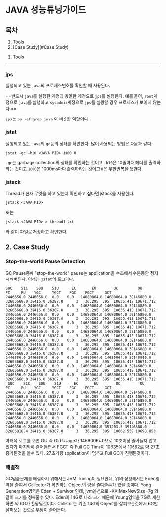 JAVA 성능튜닝가이드
===============

목차
---

1. [Tools](#Tools)
2. [Case Study](#Case Study)


<a name="Tools"></a>
1. Tools
---------

### jps

실행되고 있는 `java`의 프로세스번호를 확인할 때 사용된다.

==반드시 `java`를 실행한 계정과 동일한 계정으로 `jps`를 실행한다. 예를 들어, `root`계정으로 `java`를 실행하고 `sysadmin`계정으로 `jps`를 실행할 경우 프로세스가 보이지 않는다.==

`jps`는 `ps -ef|grep java` 와 비슷한 역할이다.

### jstat

실행되고 있는 `java`의 `gc`등의 상태를 확인한다.
많이 사용되는 방법은 다음과 같다.
```
jstat -gc -h10 <JAVA PID> 1000 0
```

`-gc`는 garbage collection의 상태를 확인하는 것이고
`-h10`은 10줄마다 헤더를 출력하라는 것이고
`1000`은 1000ms마다 출력하라는 것이고
`0`은 무한반복을 뜻한다.

### jstack

Thread가 현재 무엇을 하고 있는지 확인하고 싶다면 jstack을 사용한다.
```
jstack <JAVA PID>
```
또는
```
jstack <JAVA PID> > thread1.txt
```

와 같이 파일로 저장하고 확인한다.


<a name="Case Study"></a>
2. Case Study
----------

### Stop-the-world Pause Detection

GC Pause중에 "stop-the-world" pause는 application을 수초에서 수분동안 정지시켜버린다.
아래는 `jstat`의 로그이다.

```
S0C    S1C    S0U    S1U      EC       EU        OC         OU       PC     PU    YGC     YGCT    FGC    FGCT     GCT
2446656.0 2446656.0  0.0    0.0   14680064.0 14680064.0 39146880.0 32605668.0 36416.0 36387.0      3   36.295  395  10635.418 10671.712
2446656.0 2446656.0  0.0    0.0   14680064.0 14680064.0 39146880.0 32605668.0 36416.0 36387.0      3   36.295  395  10635.418 10671.712
2446656.0 2446656.0  0.0    0.0   14680064.0 14680064.0 39146880.0 32605668.0 36416.0 36387.0      3   36.295  395  10635.418 10671.712
2446656.0 2446656.0  0.0    0.0   14680064.0 14680064.0 39146880.0 32605668.0 36416.0 36387.0      3   36.295  395  10635.418 10671.712
2446656.0 2446656.0  0.0    0.0   14680064.0 14680064.0 39146880.0 32605668.0 36416.0 36387.0      3   36.295  395  10635.418 10671.712
2446656.0 2446656.0  0.0    0.0   14680064.0 14680064.0 39146880.0 32605668.0 36416.0 36387.0      3   36.295  395  10635.418 10671.712
2446656.0 2446656.0  0.0    0.0   14680064.0 14680064.0 39146880.0 32605668.0 36416.0 36387.0      3   36.295  395  10635.418 10671.712
2446656.0 2446656.0  0.0    0.0   14680064.0 14680064.0 39146880.0 32605668.0 36416.0 36387.0      3   36.295  395  10635.418 10671.712
2446656.0 2446656.0  0.0    0.0   14680064.0 14680064.0 39146880.0 32605668.0 36416.0 36387.0      3   36.295  395  10635.418 10671.712
2446656.0 2446656.0  0.0    0.0   14680064.0 14680064.0 39146880.0 32605668.0 36416.0 36387.0      3   36.295  395  10635.418 10671.712
 S0C    S1C    S0U    S1U      EC       EU        OC         OU       PC     PU    YGC     YGCT    FGC    FGCT     GCT
2446656.0 2446656.0  0.0    0.0   14680064.0 14680064.0 39146880.0 32605668.0 36416.0 36387.0      3   36.295  395  10635.418 10671.712
2446656.0 2446656.0  0.0    0.0   14680064.0 14680064.0 39146880.0 32605668.0 36416.0 36387.0      3   36.295  395  10635.418 10671.712
2446656.0 2446656.0  0.0    0.0   14680064.0 14680064.0 39146880.0 32605668.0 36416.0 36387.0      3   36.295  395  10635.418 10671.712
2446656.0 2446656.0  0.0    0.0   14680064.0 14680064.0 39146880.0 32605668.0 36416.0 36387.0      3   36.295  395  10635.418 10671.712
2446656.0 2446656.0  0.0    0.0   14680064.0 351203.5 39146880.0 32605818.4 36416.0 36387.0      3   36.295  395  10662.559 10698.853
```

아래쪽 로그를 보면 OU 즉 Old Usage가 14680064.0으로 10초이상 줄어들지 않고 있다가 마지막에 줄어들면서 FGCT 즉 Full GC Time이 10635에서 10662로 약 27초 증가된것을 볼수 있다.
27초가량 application이 멈추고 Full GC가 진행된것이다.

### 해결책

GC멈춤문제를 해결하기 위해서는 JVM Tuning이 필요한데, 위의 상황에서는 Eden영역을 줄여서 Collector가 확인하는 Object의 량을 줄여줄수가 있을 것이다.
Yong Generation영역은 Eden + Survivor 인데, jvm옵션으로 -XX:MaxNewSize=7g 와 같이 크기를 정해줄수 있다.
Eden이 14G로 다소 크기 때문에 Young영역을 7G로 제한하면 약 6G가 할당될것이다.
Colletor는 기존 14G의 Object를 살펴보는것에서 6G만 살펴보는 것으로 부담이 줄어든다.